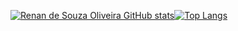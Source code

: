 [![Renan de Souza Oliveira GitHub stats](https://github-readme-stats.vercel.app/api?username=renan-s-oliveira&theme=vue-dark)](https://github.com/renan-s-oliveira/)[![Top Langs](https://github-readme-stats.vercel.app/api/top-langs/?username=renan-s-oliveira&theme=vue-dark&layout=compact&langs_count)](https://github.com/renan-s-oliveira/)

